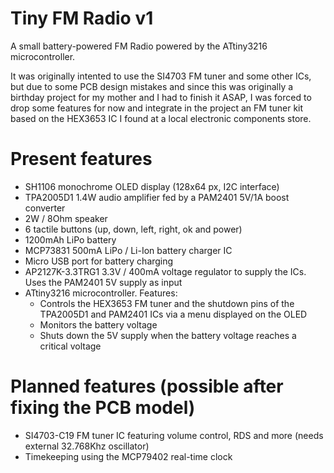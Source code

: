 # Tiny FM Radio v1
A small battery-powered FM Radio powered by the ATtiny3216 microcontroller.

It was originally intented to use the SI4703 FM tuner and some other ICs, but due to some PCB design mistakes and since this was originally a birthday project for my mother and I had to finish it ASAP, I was forced to drop some features for now and integrate in the project an FM tuner kit based on the HEX3653 IC I found at a local electronic components store.

# Present features
  * SH1106 monochrome OLED display (128x64 px, I2C interface)
  * TPA2005D1 1.4W audio amplifier fed by a PAM2401 5V/1A boost converter
  * 2W / 8Ohm speaker
  * 6 tactile buttons (up, down, left, right, ok and power)
  * 1200mAh LiPo battery
  * MCP73831 500mA LiPo / Li-Ion battery charger IC
  * Micro USB port for battery charging
  * AP2127K-3.3TRG1 3.3V / 400mA voltage regulator to supply the ICs. Uses the PAM2401 5V supply as input
  * ATtiny3216 microcontroller. Features:
    * Controls the HEX3653 FM tuner and the shutdown pins of the TPA2005D1 and PAM2401 ICs via a menu displayed on the OLED
    * Monitors the battery voltage
    * Shuts down the 5V supply when the battery voltage reaches a critical voltage

# Planned features (possible after fixing the PCB model)
  * SI4703-C19 FM tuner IC featuring volume control, RDS and more (needs external 32.768Khz oscillator)
  * Timekeeping using the MCP79402 real-time clock
